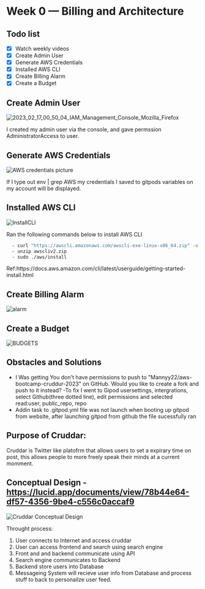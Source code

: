 # Week 0 — Billing and Architecture

## Todo list
- [x] Watch weekly videos
- [x] Create Admin User
- [x] Generate AWS Credentials
- [x] Installed AWS CLI
- [x] Create Billing Alarm
- [x] Create a Budget

## Create Admin User
![2023_02_17_00_50_04_IAM_Management_Console_Mozilla_Firefox](https://user-images.githubusercontent.com/46639580/219560841-a71421c2-9060-4c39-89cd-43cbc1ddbbca.png)

<p>I created my admin user via the console, and gave permssion AdministratorAccess to user.</p>

## Generate AWS Credentials
![AWS credentials picture](https://user-images.githubusercontent.com/46639580/219569432-2e6b1404-043c-4dc3-87f3-21d1f896c2fb.png)

<p>If I type out env | grep AWS my credentials I saved to gitpods variables on my account will be displayed.</p>

## Installed AWS CLI
![InstallCLI](https://user-images.githubusercontent.com/46639580/219565575-72ada5aa-08c0-4980-b93f-072e3b2f5492.png)

<p>Ran the following commands below to install AWS CLI</p>

```bash
  - curl "https://awscli.amazonaws.com/awscli-exe-linux-x86_64.zip" -o "awscliv2.zip"
  - unzip awscliv2.zip
  - sudo ./aws/install
```
<p>Ref:https://docs.aws.amazon.com/cli/latest/userguide/getting-started-install.html </p>

 
## Create Billing Alarm
![alarm](https://user-images.githubusercontent.com/46639580/219567928-37ee07d8-ae15-463e-8f94-7377e8e6096d.png)


## Create a Budget
![BUDGETS](https://user-images.githubusercontent.com/46639580/219567208-917f7b37-a6f1-429b-93c7-a113d65f1f3e.png)


## Obstacles and Solutions
<ul>
  <li>
   I Was getting You don't have permissions to push to "Mannyy22/aws-bootcamp-cruddur-2023" on GitHub. Would you like to create a fork and push to it             instead? -To fix  I went to Gipod usersettings, intergrations, select Github(three dotted line), edit permissions and selected read:user, public_repo,       repo </li>
  <li>Addin  task to .gitpod.yml file was not launch when booting up gitpod from website, after launching gitpod from github the file sucessfully ran </li>
 </ul>

## Purpose of Cruddar:

Cruddar is Twitter like platofrm that allows users to set a expirary time on post, this allows people to more freely speak their minds at a current momment.

## Conceptual Design - https://lucid.app/documents/view/78b44e64-df57-4356-9be4-c556c0accaf9

![Cruddar Conceptual Design](https://user-images.githubusercontent.com/46639580/219547089-cf6fcd7c-c54f-4335-ba5d-d8a495cfa8f8.jpeg)

 Throught process:
1) User connects to Internet and access cruddar
2) User can access frontend and search using search engine
3) Front and and backend communicate using API
4) Search engine communicates to Backend
5) Backend store users into Database
6) Messageing System will recieve user info from Database and process stuff to back to personailze user feed. 

